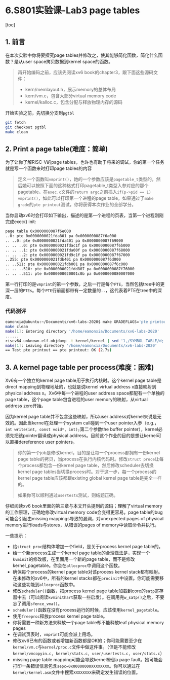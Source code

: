 # 6.S801实验课-Lab3 page tables

[toc]

## 1. 前言

在本次实验中你将要探究page tables并修改之，使其能够简化函数，简化什么函数？是从user space拷贝数据到kernel space的函数。

> 再开始编码之前，应该先阅读xv6 book的chapter3，跟下面这些源码文件：
>
> * kern/memlayout.h，展示memory的总体布局
> * kern/vm.c，包含大部分virtual memory code
> * kernel/kalloc.c，包含分配与释放物理内存的源码

开始实验之前，先切换分支到`pgtbl`

```bash
git fetch
git checkout pgtbl
make clean
```

## 2. Print a page table(难度：简单)

为了让你了解RISC-V的page tables，也许也有助于将来的调试，你的第一个任务就是写一个函数来时打印page tables的内容

>定义一个函数叫`vmprint()`，她的一个参数应该是`pagetable_t`类型的，然后她可以按照下面的这种格式打印pagetable_t类型入参对应的那个pagetable。在`exec.c`文件的`return argc`之前插入`if(p->pid == 1) vmprint()`，如此可以打印第一个进程的page table。如果通过了`make grade`的`pte printout`测试，你将获得本次作业的全部学分。

当你启动xv6时会打印如下输出，描述的是第一个进程的页表，当第一个进程刚刚完成exec() init:

```bash
page table 0x0000000087f6e000
..0: pte 0x0000000021fda801 pa 0x0000000087f6a000
.. ..0: pte 0x0000000021fda401 pa 0x0000000087f69000
.. .. ..0: pte 0x0000000021fdac1f pa 0x0000000087f6b000
.. .. ..1: pte 0x0000000021fda00f pa 0x0000000087f68000
.. .. ..2: pte 0x0000000021fd9c1f pa 0x0000000087f67000
..255: pte 0x0000000021fdb401 pa 0x0000000087f6d000
.. ..511: pte 0x0000000021fdb001 pa 0x0000000087f6c000
.. .. ..510: pte 0x0000000021fdd807 pa 0x0000000087f76000
.. .. ..511: pte 0x0000000020001c0b pa 0x0000000080007000
```

第一行打印的是`vmprint`的第一个参数，之后一行是每个`PTE`，当然包括tree中的更深一层的`PTEs`。每个`PTE`行前面都带有一定数量的`..`，这代表着PTE在tree中的深度。



### 代码测评

```bash
eamonxia@ubuntu:~/Documents/xv6-labs-2020$ make GRADEFLAGS='pte printout' grade
make clean
make[1]: Entering directory '/home/eamonxia/Documents/xv6-labs-2020'
......
riscv64-unknown-elf-objdump -t kernel/kernel | sed '1,/SYMBOL TABLE/d; s/ .* / /; /^$/d' > kernel/kernel.sym
make[1]: Leaving directory '/home/eamonxia/Documents/xv6-labs-2020'
== Test pte printout == pte printout: OK (2.7s)
```



## 3. A kernel page table per process(难度：困难)

Xv6有一个独立的kernel page table用于执行内核时。这个kernel page table是direct mapping到物理地址的，也就是说kernel virtual address x直接映射到physical address x。Xv6中每一个进程的user address space都配有一个单独的page table，这个page table包含进程的user memory的映射，从virtual address zero开始。

因为kernel page table并不包含这些映射，所以user address对kernel来说是无效的。因此当kernel在处理一个system call碰到一个user pointer入参（e.g.，`int write(int, const void*, int);`第二个参数the buffer pointer），kernel必须先把该pointer翻译成physical address。目前这个作业的目的是想让kernel可以直接dereference user pointers。

>你的第一个job是修改kernel，目的是让每一个process都拥有一份kernel page table的拷贝，当process在执行内核代码时。修改`struct proce`让每个process都包含一份kernel page table，然后修改scheduler去切换kernel page tables当切换process时。对于这一步，每一个process的kernel page table应该都跟existing global kernel page table是完全一样的。
>
>如果你可以顺利通过`usertests`测试，则结题正确。

仔细阅读xv6 book里面的第三章与本文开头提到的源码；理解了virtual memory的工作原理，正确地修改virtual memory code会变得更容易。page table的bug可能会引起由missing mappings导致的漏洞，对unexpected pages of physical memory进行loads与stores，从错误的pages of memory中读取命令并执行。

一些提示：

*  给`struct proc`结构体增加一个field，是关于process kernel page table的。
* 给一个新process生成一个kernel page table的合理做法是，实现一个`kvminit`的修改版，在里面用一个新的page table，而不是修改kernel_pagetable。你会在`allocproc`中调用这个函数。
* 确保每个process的kernel page table对该process kernel stack都有映射。在未修改的xv6中，所有的kernel stacks都在`procinit`中设置。你可能需要移动这些功能到`allocproc`函数中。
* 修改`scheduler()`函数，把process kernel page table加载到core的`satp`寄存器中去（可以阅读`kvminithart`获取一些启发）。在调用完`w_satp()`之后，不要忘了调用`sfence_vma()`。
* `scheduler()`函数在没有process运行的时候，应该使用`kernel_pagetable`。
* 使用`freeproc`释放process kernel page table。
* 你将需要一种新方法来释放一个page table却不能释放leaf physical memory pages
* 在调试页表时，`vmprint`可能会派上用场。
* 修改xv6已有的函数或者增加新函数都是OK的；你可能需要至少在`kernel/vm.c`与`kernel/proc.c`文件中做这件事。（但是不能修改`kernel/vmcopyin.c, kernel/stats.c, user/usertests.c, user/stats.c`）
* missing page table mapping可能会导致kernel晕倒a page fault。她可能会打印一条错误信息包含`sepc=0x00000000XXXXXXXX`。你可以通过在`kernel/kernel.asm`文件中搜索`XXXXXXXX`来确定发生错误的位置。
